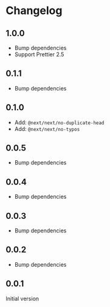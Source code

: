 # Changelog

## 1.0.0

- Bump dependencies
- Support Prettier 2.5

## 0.1.1

- Bump dependencies

## 0.1.0

- Add: `@next/next/no-duplicate-head`
- Add: `@next/next/no-typos`

## 0.0.5

- Bump dependencies

## 0.0.4

- Bump dependencies

## 0.0.3

- Bump dependencies

## 0.0.2

- Bump dependencies

## 0.0.1

Initial version
